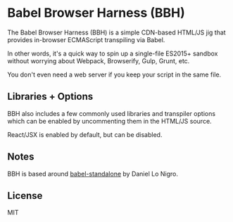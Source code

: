 Babel Browser Harness (BBH)
===========================
The Babel Browser Harness (BBH) is a simple CDN-based HTML/JS jig that provides
in-browser ECMAScript transpiling via Babel.

In other words, it's a quick way to spin up a single-file ES2015+ sandbox
without worrying about Webpack, Browserify, Gulp, Grunt, etc.

You don't even need a web server if you keep your script in the same file.

Libraries + Options
-------------------
BBH also includes a few commonly used libraries and transpiler options
which can be enabled by uncommenting them in the HTML/JS source.

React/JSX is enabled by default, but can be disabled.

Notes
-----
BBH is based around [babel-standalone](https://github.com/Daniel15/babel-standalone)
by Daniel Lo Nigro.

License
-------
MIT
